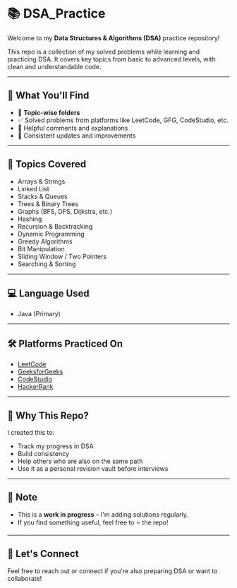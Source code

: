 # 📚 DSA_Practice

Welcome to my **Data Structures & Algorithms (DSA)** practice repository!

This repo is a collection of my solved problems while learning and practicing DSA. It covers key topics from basic to advanced levels, with clean and understandable code.

---

## 🚀 What You'll Find

- 📂 **Topic-wise folders**  
- ✅ Solved problems from platforms like LeetCode, GFG, CodeStudio, etc.  
- 💬 Helpful comments and explanations  
- 📌 Consistent updates and improvements

---

## 🧠 Topics Covered

- Arrays & Strings
- Linked List
- Stacks & Queues
- Trees & Binary Trees
- Graphs (BFS, DFS, Dijkstra, etc.)
- Hashing
- Recursion & Backtracking
- Dynamic Programming
- Greedy Algorithms
- Bit Manipulation
- Sliding Window / Two Pointers
- Searching & Sorting

---

## 💻 Language Used

- Java (Primary)

---

## 🛠 Platforms Practiced On

- [LeetCode](https://leetcode.com)
- [GeeksforGeeks](https://geeksforgeeks.org)
- [CodeStudio](https://www.codingninjas.com/studio)
- [HackerRank](https://www.hackerrank.com)

---

## 🎯 Why This Repo?

I created this to:
- Track my progress in DSA
- Build consistency
- Help others who are also on the same path
- Use it as a personal revision vault before interviews

---

## 📌 Note

- This is a **work in progress** – I'm adding solutions regularly.  
- If you find something useful, feel free to ⭐ the repo!

---

## 🙌 Let's Connect

Feel free to reach out or connect if you're also preparing DSA or want to collaborate!

